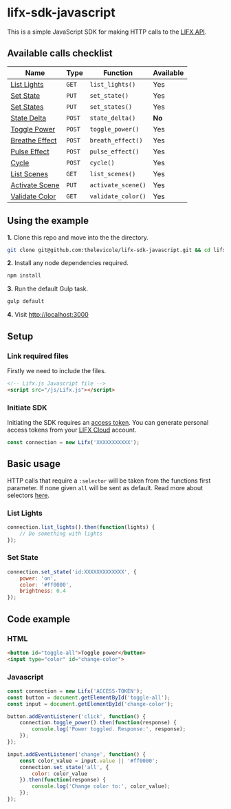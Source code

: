 

# lifx-sdk-javascript

This is a simple JavaScript SDK for making HTTP calls to the [LIFX API](https://api.developer.lifx.com/).
## Available calls checklist
|Name|Type|Function|Available|
|--|--|--|--|
|[List Lights](https://api.developer.lifx.com/docs/list-lights)|`GET`|`list_lights()`|Yes|
|[Set State](https://api.developer.lifx.com/docs/set-state)|`PUT`|`set_state()`|Yes|
|[Set States](https://api.developer.lifx.com/docs/set-states)|`PUT`|`set_states()`|Yes|
|[State Delta](https://api.developer.lifx.com/docs/state-delta)|`POST`|`state_delta()`|**No**|
|[Toggle Power](https://api.developer.lifx.com/docs/toggle-power)|`POST`|`toggle_power()`|Yes|
|[Breathe Effect](https://api.developer.lifx.com/docs/breathe-effect)|`POST`|`breath_effect()`|Yes|
|[Pulse Effect](https://api.developer.lifx.com/docs/pulse-effect)|`POST`|`pulse_effect()`|Yes|
|[Cycle](https://api.developer.lifx.com/docs/cycle)|`POST`|`cycle()`|Yes|
|[List Scenes](https://api.developer.lifx.com/docs/list-scenes)|`GET`|`list_scenes()`|Yes|
|[Activate Scene](https://api.developer.lifx.com/docs/activate-scene)|`PUT`|`activate_scene()`|Yes|
|[Validate Color](https://api.developer.lifx.com/docs/validate-color)|`GET`|`validate_color()`|Yes|

## Using the example
**1.** Clone this repo and move into the the directory.

```sh
git clone git@github.com:thelevicole/lifx-sdk-javascript.git && cd lifx-sdk-javascript
```

**2.** Install any node dependencies required.

```sh
npm install
```

**3.** Run the default Gulp task.

```sh
gulp default
```

**4.** Visit [http://localhost:3000](http://localhost:3000)


## Setup
### Link required files
Firstly we need to include the files.
```html
<!-- Lifx.js Javascript file -->
<script src="/js/Lifx.js"></script>
```
### Initiate SDK
Initiating the SDK requires an [access token](https://api.developer.lifx.com/docs/authentication).  You can generate personal access tokens from your [LIFX Cloud](https://cloud.lifx.com/settings) account.
```javascript
const connection = new Lifx('XXXXXXXXXXX');
```
## Basic usage
HTTP calls that require a `:selector` will be taken from the functions first parameter. If none given `all` will be sent as default. Read more about selectors [here](https://api.developer.lifx.com/docs/selectors).
### List Lights
```javascript
connection.list_lights().then(function(lights) {
	// Do something with lights
});
```

### Set State
```javascript
connection.set_state('id:XXXXXXXXXXXXX', {
	power: 'on',
	color: '#ff0000',
	brightness: 0.4
});
```
## Code example
### HTML
```html
<button id="toggle-all">Toggle power</button>
<input type="color" id="change-color">
```
### Javascript
```javascript
const connection = new Lifx('ACCESS-TOKEN');
const button = document.getElementById('toggle-all');
const input = document.getElementById('change-color');

button.addEventListener('click', function() {
	connection.toggle_power().then(function(response) {
		console.log('Power toggled. Response:', response);
	});
});

input.addEventListener('change', function() {
	const color_value = input.value || '#ff0000';
	connection.set_state('all', {
		color: color_value
	}).then(function(response) {
		console.log('Change color to:', color_value);
	});
});
```
